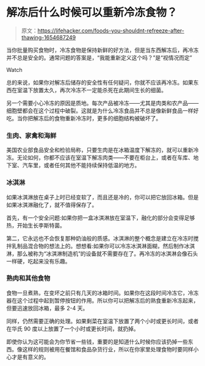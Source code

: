 # 解冻后什么时候可以重新冷冻食物？

> 原文：<https://lifehacker.com/foods-you-shouldnt-refreeze-after-thawing-1654687249>

当你批量购买食物时，冷冻食物是保持新鲜的好方法，但是当东西解冻后，再冷冻并不总是安全的。通常问题的答案是，“我能重新定义这个吗？”是“视情况而定”

Watch

总的来说，如果你对解冻后储存的安全性有任何疑问，你就不应该再冷冻。如果东西在室温下放置太久，再次冷冻不一定能杀死在此期间生长的细菌。

另一个需要小心冷冻的原因是质地。每次产品被冷冻——尤其是肉类和农产品——细胞壁都会在这个过程中破裂。这就是为什么冷冻食品并不总是像新鲜食品一样好吃。当你把解冻后的食物重新冷冻时，更多的细胞结构被破坏了。

### **生肉、家禽和海鲜**

美国农业部食品安全和检验局称，只要生肉是在冰箱温度下解冻的，就可以重新冷冻。无论如何，你都不应该在室温下解冻肉类——不要在柜台上，或者在车库、地下室、汽车里，或者任何其他不能持续保持低温的地方。

### **冰淇淋**

如果冰淇淋放在桌子上时已经变软了，而且还是冷的，你可以把它放回冰箱。但是如果冰淇淋融化了，就不值得保存了。

首先，有一个安全问题:如果你把一盒冰淇淋放在室温下，融化的部分会变得足够热，开始生长李斯特菌。

第二，它永远也不会恢复那种奶油般的质感。冰淇淋的整个概念是建立在冷冻时搅拌乳制品混合物的想法上的。想想看:如果你可以冷冻冰淇淋面糊，然后制作冰淇淋，那么被称为“冰淇淋制造机”的设备就不需要存在了。再冷冻的冰淇淋会像石头一样硬，吃起来没有乐趣。

### **熟肉和其他食物**

食物一旦煮熟，在变坏之前只有几天的冰箱时间。如果你在这段时间冷冻它，冷冻器在这个过程中起到暂停按钮的作用。所以你可以把解冻后的熟食重新冷冻起来，但要迅速放回冰箱，最多 2-4 天。

同样，仍然需要正确的处理。如果剩菜在室温下放置了两个小时或更长时间，或者在华氏 90 度以上放置了一个小时或更长时间，就扔掉。

即使你认为这可能会为你节省一些钱，重要的是知道什么时候你应该扔掉一些东西。像这样的规则被用在餐馆和食品杂货行业，所以在你家里处理食物时要同样小心才是有意义的。